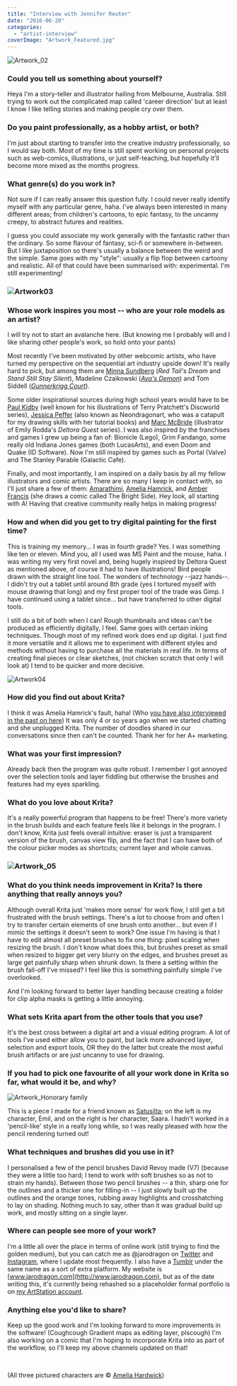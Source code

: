```yaml
---
title: "Interview with Jennifer Reuter"
date: "2016-06-20"
categories: 
  - "artist-interview"
coverImage: "Artwork_Featured.jpg"
---
```


![Artwork_02](images/Artwork_02.jpg)

### Could you tell us something about yourself?

Heya I'm a story-teller and illustrator hailing from Melbourne, Australia. Still trying to work out the complicated map called 'career direction' but at least I know I like telling stories and making people cry over them.

### Do you paint professionally, as a hobby artist, or both?

I'm just about starting to transfer into the creative industry professionally, so I would say both. Most of my time is still spent working on personal projects such as web-comics, illustrations, or just self-teaching, but hopefully it'll become more mixed as the months progress.

### What genre(s) do you work in?

Not sure if I can really answer this question fully. I could never really identify myself with any particular genre, haha. I've always been interested in many different areas; from children's cartoons, to epic fantasy, to the uncanny creepy, to abstract futures and realities.

I guess you could associate my work generally with the fantastic rather than the ordinary. So some flavour of fantasy, sci-fi or somewhere in-between. But I like juxtaposition so there's usually a balance between the weird and the simple. Same goes with my "style": usually a flip flop between cartoony and realistic. All of that could have been summarised with: experimental. I'm still experimenting!

### ![Artwork03](images/Artwork03.png)

### Whose work inspires you most -- who are your role models as an artist?

I will try not to start an avalanche here. (But knowing me I probably will and I like sharing other people's work, so hold onto your pants)

Most recently I've been motivated by other webcomic artists, who have turned my perspective on the sequential art industry upside down! It's really hard to pick, but among them are [Minna Sundberg](http://minnasundberg.fi) (_Red Tail's Dream_ and _Stand Still Stay Silent_), Madeline Czaikowski ([_Ava's Demon_](http://avasdemon.com)) and Tom Siddell ([_Gunnerkrigg Court_](http://gunnerkrigg.com)).

Some older inspirational sources during high school years would have to be [Paul Kidby](http://paulkidby.com) (well known for his illustrations of Terry Pratchett's Discworld series), [Jessica Peffer](http://neondragonart.tumblr.com) (also known as Neondragonart, who was a catapult for my drawing skills with her tutorial books) and [Marc McBride](http://marcmcbride.com/) (illustrator of Emily Rodda's _Deltora Quest_ series). I was also inspired by the franchises and games I grew up being a fan of: Bionicle (Lego), Grim Fandango, some really old Indiana Jones games (both LucasArts), and even Doom and Quake (ID Software). Now I'm still inspired by games such as Portal (Valve) and The Stanley Parable (Galactic Cafe).

Finally, and most importantly, I am inspired on a daily basis by all my fellow illustrators and comic artists. There are so many I keep in contact with, so I'll just share a few of them: [Amarathimi](http://amarathimi.deviantart.com/), [Amelia Hamrick](http://ameliadrawsthings.tumblr.com), and [Amber Francis](http://thebrightsidecomic.com) (she draws a comic called The Bright Side). Hey look, all starting with A! Having that creative community really helps in making progress!

### How and when did you get to try digital painting for the first time?

This is training my memory... I was in fourth grade? Yes. I was something like ten or eleven. Mind you, all I used was MS Paint and the mouse, haha. I was writing my very first novel and, being hugely inspired by Deltora Quest as mentioned above, of course it had to have illustrations! Bird people drawn with the straight line tool. The wonders of technology --jazz hands--. I didn't try out a tablet until around 8th grade (yes I tortured myself with mouse drawing that long) and my first proper tool of the trade was Gimp. I have continued using a tablet since... but have transferred to other digital tools.

I still do a bit of both when I can! Rough thumbnails and ideas can't be produced as efficiently digitally, I feel. Same goes with certain inking techniques. Though most of my refined work does end up digital. I just find it more versatile and it allows me to experiment with different styles and methods without having to purchase all the materials in real life. In terms of creating final pieces or clear sketches, (not chicken scratch that only I will look at) I tend to be quicker and more decisive.

![Artwork04](images/Artwork04.png)

### How did you find out about Krita?

I think it was Amelia Hamrick's fault, haha! (Who [you have also interviewed in the past on here](https://krita.org/en/item/interview-with-amelia-hamrick/)) It was only 4 or so years ago when we started chatting and she unplugged Krita. The number of doodles shared in our conversations since then can't be counted. Thank her for her A+ marketing.

### What was your first impression?

Already back then the program was quite robust. I remember I got annoyed over the selection tools and layer fiddling but otherwise the brushes and features had my eyes sparkling.

### What do you love about Krita?

It's a really powerful program that happens to be free! There's more variety in the brush builds and each feature feels like it belongs in the program. I don't know, Krita just feels overall intuitive: eraser is just a transparent version of the brush, canvas view flip, and the fact that I can have both of the colour picker modes as shortcuts; current layer and whole canvas.

### ![Artwork_05](images/Artwork_05.jpg)

### What do you think needs improvement in Krita? Is there anything that really annoys you?

Although overall Krita just 'makes more sense' for work flow, I still get a bit frustrated with the brush settings. There's a lot to choose from and often I try to transfer certain elements of one brush onto another... but even if I mimic the settings it doesn't seem to work? One issue I'm having is that I have to edit almost all preset brushes to fix one thing: pixel scaling when resizing the brush. I don't know what does this, but brushes preset as small when resized to bigger get very blurry on the edges, and brushes preset as large get painfully sharp when shrunk down. Is there a setting within the brush fall-off I've missed? I feel like this is something painfully simple I've overlooked.

And I'm looking forward to better layer handling because creating a folder for clip alpha masks is getting a little annoying.

### What sets Krita apart from the other tools that you use?

It's the best cross between a digital art and a visual editing program. A lot of tools I've used either allow you to paint, but lack more advanced layer, selection and export tools, OR they do the latter but create the most awful brush artifacts or are just uncanny to use for drawing.

### If you had to pick one favourite of all your work done in Krita so far, what would it be, and why?

![Artwork_Honorary family](images/Artwork_Honorary-family.png)

This is a piece I made for a friend known as [Satusilta](http://satusilta.tumblr.com); on the left is my character, Emil, and on the right is her character, Saara. I hadn't worked in a 'pencil-like' style in a really long while, so I was really pleased with how the pencil rendering turned out!

### What techniques and brushes did you use in it?

I personalised a few of the pencil brushes David Revoy made (V7) (because they were a little too hard; I tend to work with soft brushes so as not to strain my hands). Between those two pencil brushes -- a thin, sharp one for the outlines and a thicker one for filling-in -- I just slowly built up the outlines and the orange tones, rubbing away highlights and crosshatching to lay on shading. Nothing much to say, other than it was gradual build up work, and mostly sitting on a single layer.

### Where can people see more of your work?

I'm a little all over the place in terms of online work (still trying to find the golden medium), but you can catch me as @jarodragon on [Twitter](https://twitter.com/jarodragon) and [Instagram](https://www.instagram.com/jarodragon/), where I update most frequently. I also have a [Tumblr](http://jarodragon.tumblr.com/) under the same name as a sort of extra platform. My website is [www.jarodragon.com](http://www.jarodragon.com), but as of the date writing this, it's currently being rehashed so a placeholder formal portfolio is on [my ArtStation account](https://jarodragon.artstation.com/).

### Anything else you'd like to share?

Keep up the good work and I'm looking forward to more improvements in the software! (Coughcough Gradient maps as editing layer, plscough) I'm also working on a comic that I'm hoping to incorporate Krita into as part of the workflow, so I'll keep my above channels updated on that!

 

(All three pictured characters are © [Amelia Hardwick](http://ameliadrawsthings.tumblr.com/))
